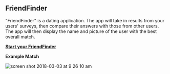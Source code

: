 ## **FriendFinder**
"FriendFinder" is a dating application. The app will take in results from your users' surveys, then compare their answers with those from other users. The app will then display the name and picture of the user with the best overall match.

[**Start your FriendFinder**](https://shielded-stream-42240.herokuapp.com)

**Example Match**

![screen shot 2018-03-03 at 9 26 10 am](https://user-images.githubusercontent.com/24596592/36935429-a8e38c46-1ec5-11e8-8556-421951ce8702.png)
